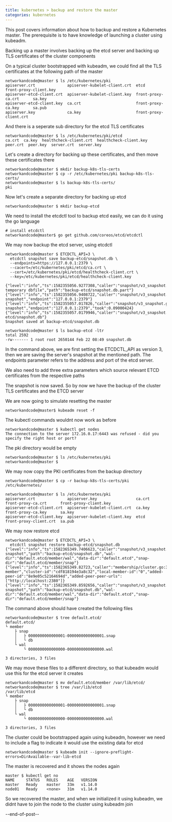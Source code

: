 ```yaml
---
title: kubernetes > backup and restore the master
categories: kubernetes
---
```


This post covers information about how to backup and restore a Kubernetes master. The prerequisite is to have knowledge of launching a cluster using kubeadm.

Backing up a master involves backing up the etcd server and backing up TLS certificates of the cluster components

On a typical cluster bootstrapped with kubeadm, we could find all the TLS certificates at the following path of the master

```
networkandcode@master $ ls /etc/kubernetes/pki
apiserver.crt              apiserver-kubelet-client.crt  etcd                    front-proxy-client.key
apiserver-etcd-client.crt  apiserver-kubelet-client.key  front-proxy-ca.crt      sa.key
apiserver-etcd-client.key  ca.crt                        front-proxy-ca.key      sa.pub
apiserver.key              ca.key                        front-proxy-client.crt
```

And there is a seperate sub directory for the etcd TLS certificates
```
networkandcode@master $ ls /etc/kubernetes/pki/etcd
ca.crt  ca.key  healthcheck-client.crt  healthcheck-client.key  peer.crt  peer.key  server.crt  server.key
```

Let's create a directory for backing up these certificates, and then move these certificates there
```
networkandcode@master $ mkdir backup-k8s-tls-certs
networkandcode@master $ cp -r /etc/kubernetes/pki backup-k8s-tls-certs/
networkandcode@master $ ls backup-k8s-tls-certs/
pki
```

Now let's create a separate directory for backing up etcd
```
networkandcode@master $ mkdir backup-etcd
```

We need to install the etcdctl tool to backup etcd easily, we can do it using the go language
```
# install etcdctl
networkandcode@master$ go get github.com/coreos/etcd/etcdctl
```

We may now backup the etcd server, using etcdctl
```
networkandcode@master $ ETCDCTL_API=3 \ 
  etcdctl snapshot save backup-etcd/snapshot.db \
  --endpoints=https://127.0.0.1:2379 \
  --cacert=/etc/kubernetes/pki/etcd/ca.crt \
  --cert=/etc/kubernetes/pki/etcd/healthcheck-client.crt \
  --key=/etc/kubernetes/pki/etcd/healthcheck-client.key

{"level":"info","ts":1582355056.9277308,"caller":"snapshot/v3_snapshot.go:110","msg":"created temporary dbfile","path":"backup-etcd/snapshot.db.part"}
{"level":"info","ts":1582355056.9408722,"caller":"snapshot/v3_snapshot.go:121","msg":"fetching snapshot","endpoint":"127.0.0.1:2379"}
{"level":"info","ts":1582355057.017826,"caller":"snapshot/v3_snapshot.go:134","msg":"fetched snapshot","endpoint":"127.0.0.1:2379","took":0.09000424}
{"level":"info","ts":1582355057.0179946,"caller":"snapshot/v3_snapshot.go:143","msg":"saved","path":"backup-etcd/snapshot.db"}
Snapshot saved at backup-etcd/snapshot.db

networkandcode@master $ ls backup-etcd -ltr
total 2592
-rw------- 1 root root 2650144 Feb 22 08:49 snapshot.db

```

In the command above, we are first setting the ETCDCTL_API as version 3, then we are saving the server's snapshot at the mentioned path. The endpoints 
parameter refers to the address and port of the etcd server. 

We also need to add three extra parameters which source relevant ETCD certificates from the respective paths

The snapshot is now saved. So by now we have the backup of the cluster TLS certificates and the ETCD server

We are now going to simulate resetting the master
```
networkandcode@master$ kubeadm reset -f
```

The kubectl commands wouldnt now work as before
```
networkandcode@master $ kubectl get nodes
The connection to the server 172.16.0.17:6443 was refused - did you specify the right host or port?
```

The pki directory would be empty
```
networkandcode@master $ ls /etc/kubernetes/pki
networkandcode@master $
```

We may now copy the PKI certificates from the backup directory
```
networkandcode@master $ cp -r backup-k8s-tls-certs/pki /etc/kubernetes/

networkandcode@master $ ls /etc/kubernetes/pki
apiserver.crt              apiserver.key                 ca.crt  front-proxy-ca.crt      front-proxy-client.key
apiserver-etcd-client.crt  apiserver-kubelet-client.crt  ca.key  front-proxy-ca.key      sa.key
apiserver-etcd-client.key  apiserver-kubelet-client.key  etcd    front-proxy-client.crt  sa.pub
```

We may now restore etcd
```
networkandcode@master $ ETCDCTL_API=3 \
  etcdctl snapshot restore backup-etcd/snapshot.db
{"level":"info","ts":1582365349.7406623,"caller":"snapshot/v3_snapshot.go:287","msg":"restoring snapshot","path":"backup-etcd/snapshot.db","wal-dir":"default.etcd/member/wal","data-dir":"default.etcd","snap-dir":"default.etcd/member/snap"}
{"level":"info","ts":1582365349.82723,"caller":"membership/cluster.go:375","msg":"added member","cluster-id":"cdf818194e3a8c32","local-member-id":"0","added-peer-id":"8e9e05c52164694d","added-peer-peer-urls":["http://localhost:2380"]}
{"level":"info","ts":1582365349.8592656,"caller":"snapshot/v3_snapshot.go:300","msg":"restored snapshot","path":"backup-etcd/snapshot.db","wal-dir":"default.etcd/member/wal","data-dir":"default.etcd","snap-dir":"default.etcd/member/snap"}
```

The command above should have created the following files
```
networkandcode@master $ tree default.etcd/
default.etcd/
└ member
    ├ snap
    │   ├ 0000000000000001-0000000000000001.snap
    │   └ db
    └ wal
        └ 0000000000000000-0000000000000000.wal

3 directories, 3 files
```

We may move these files to a different directory, so that kubeadm would use this for the etcd server it creates
```
networkandcode@master $ mv default.etcd/member /var/lib/etcd/
networkandcode@master $ tree /var/lib/etcd
/var/lib/etcd
└ member
    ├ snap
    │   ├ 0000000000000001-0000000000000001.snap
    │   └ db
    └ wal
        └ 0000000000000000-0000000000000000.wal

3 directories, 3 files
```

The cluster could be bootstrapped again using kubeadm, however we need to include a flag to indicate it would use the existing data for etcd
```
networkandcode@master $ kubeadm init --ignore-preflight-errors=DirAvailable--var-lib-etcd
```

The master is recovered and it shows the nodes again
```
master $ kubectl get no
NAME     STATUS   ROLES    AGE   VERSION
master   Ready    master   33m   v1.14.0
node01   Ready    <none>   31m   v1.14.0
```

So we recovered the master, and when we initialized it using kubeadm, we didnt have to join the node to the cluster using kubeadm join

--end-of-post--
